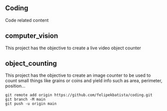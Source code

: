 ## Coding

Code related content



## computer_vision

This project has the objective to create a live video object counter 



## object_counting

This project has the objective to create an image counter to be used to count small things like grains or coins and yield info such as area, perimeter, position...



```
git remote add origin https://github.com/felipekbatista/coding.git
git branch -M main
git push -u origin main
```

